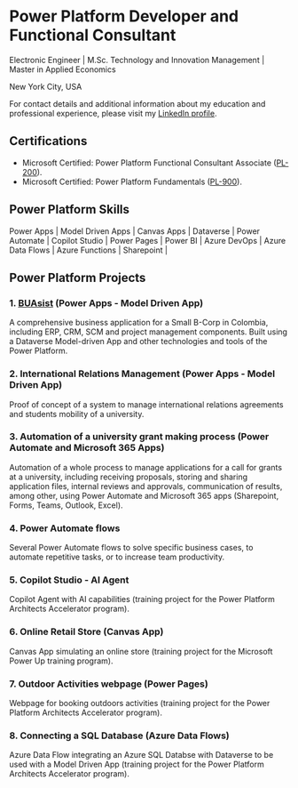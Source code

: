 # Power Platform Developer and Functional Consultant

Electronic Engineer | M.Sc. Technology and Innovation Management | Master in Applied Economics

New York City, USA

For contact details and additional information about my education and professional experience, please visit my [LinkedIn profile](https://www.linkedin.com/in/camilo-villa-moreno). 

## Certifications
- Microsoft Certified: Power Platform Functional Consultant Associate ([PL-200](https://learn.microsoft.com/api/credentials/share/en-us/camilovillam/7E93DCEB794FFFD8?sharingId=2FEA0D547B3520DC)). 
- Microsoft Certified: Power Platform Fundamentals ([PL-900](https://learn.microsoft.com/api/credentials/share/en-us/camilovillam/512AE2FB181DCE59?sharingId=2FEA0D547B3520DC)). 
    
## Power Platform Skills
Power Apps | Model Driven Apps | Canvas Apps | Dataverse | Power Automate | Copilot Studio | Power Pages | Power BI | Azure DevOps | Azure Data Flows | Azure Functions | Sharepoint |
  
## Power Platform Projects

### 1. [BUAsist](https://camilovillam.github.io/projects/BUAsist) (Power Apps - Model Driven App)

A comprehensive business application for a Small B-Corp in Colombia, including ERP, CRM, SCM and project management components. Built using a Dataverse Model-driven App and other technologies and tools of the Power Platform.

### 2. International Relations Management (Power Apps - Model Driven App)

Proof of concept of a system to manage international relations agreements and students mobility of a university.

### 3. Automation of a university grant making process (Power Automate and Microsoft 365 Apps)

Automation of a whole process to manage applications for a call for grants at a university, including receiving proposals, storing and sharing application files, internal reviews and approvals, communication of results, among other, using Power Automate and Microsoft 365 apps (Sharepoint, Forms, Teams, Outlook, Excel).

### 4. Power Automate flows

Several Power Automate flows to solve specific business cases, to automate repetitive tasks, or to increase team productivity.

### 5. Copilot Studio - AI Agent

Copilot Agent with AI capabilities (training project for the Power Platform Architects Accelerator program).

### 6. Online Retail Store (Canvas App)

Canvas App simulating an online store (training project for the Microsoft Power Up training program).

### 7. Outdoor Activities webpage (Power Pages)

Webpage for booking outdoors activities (training project for the Power Platform Architects Accelerator program).

### 8. Connecting a SQL Database (Azure Data Flows)

Azure Data Flow integrating an Azure SQL Databse with Dataverse to be used with a Model Driven App (training project for the Power Platform Architects Accelerator program).
